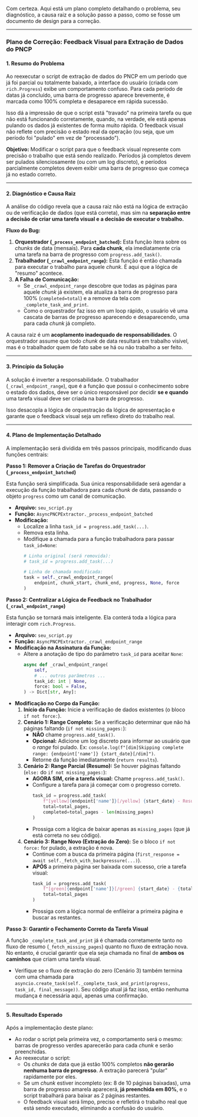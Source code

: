 Com certeza. Aqui está um plano completo detalhando o problema, seu diagnóstico, a causa raiz e a solução passo a passo, como se fosse um documento de design para a correção.

---

### **Plano de Correção: Feedback Visual para Extração de Dados do PNCP**

#### 1. Resumo do Problema

Ao reexecutar o script de extração de dados do PNCP em um período que já foi parcial ou totalmente baixado, a interface do usuário (criada com `rich.Progress`) exibe um comportamento confuso. Para cada período de datas já concluído, uma barra de progresso aparece brevemente, é marcada como 100% completa e desaparece em rápida sucessão.

Isso dá a impressão de que o script está "travado" na primeira tarefa ou que não está funcionando corretamente, quando, na verdade, ele está apenas pulando os dados já existentes de forma muito rápida. O feedback visual não reflete com precisão o estado real da operação (ou seja, que um período foi "pulado" em vez de "processado").

**Objetivo:** Modificar o script para que o feedback visual represente com precisão o trabalho que está sendo realizado. Períodos já completos devem ser pulados silenciosamente (ou com um log discreto), e períodos parcialmente completos devem exibir uma barra de progresso que começa já no estado correto.

---

#### 2. Diagnóstico e Causa Raiz

A análise do código revela que a causa raiz não está na lógica de extração ou de verificação de dados (que está correta), mas sim na **separação entre a decisão de criar uma tarefa visual e a decisão de executar o trabalho.**

**Fluxo do Bug:**

1.  **Orquestrador (`_process_endpoint_batched`):** Esta função itera sobre os *chunks* de data (mensais). Para **cada chunk**, ela imediatamente cria uma tarefa na barra de progresso com `progress.add_task()`.
2.  **Trabalhador (`_crawl_endpoint_range`):** Esta função é então chamada para executar o trabalho para aquele *chunk*. É aqui que a lógica de "resumo" acontece.
3.  **A Falha de Comunicação:**
    *   Se `_crawl_endpoint_range` descobre que todas as páginas para aquele *chunk* já existem, ela atualiza a barra de progresso para 100% (`completed=total`) e a remove da tela com `_complete_task_and_print`.
    *   Como o orquestrador faz isso em um loop rápido, o usuário vê uma cascata de barras de progresso aparecendo e desaparecendo, uma para cada *chunk* já completo.

A causa raiz é um **acoplamento inadequado de responsabilidades**. O orquestrador assume que todo *chunk* de data resultará em trabalho visível, mas é o trabalhador quem de fato sabe se há ou não trabalho a ser feito.

---

#### 3. Princípio da Solução

A solução é inverter a responsabilidade. O trabalhador (`_crawl_endpoint_range`), que é a função que possui o conhecimento sobre o estado dos dados, deve ser o único responsável por decidir **se e quando** uma tarefa visual deve ser criada na barra de progresso.

Isso desacopla a lógica de orquestração da lógica de apresentação e garante que o feedback visual seja um reflexo direto do trabalho real.

---

#### 4. Plano de Implementação Detalhado

A implementação será dividida em três passos principais, modificando duas funções centrais:

**Passo 1: Remover a Criação de Tarefas do Orquestrador (`_process_endpoint_batched`)**

Esta função será simplificada. Sua única responsabilidade será agendar a execução da função trabalhadora para cada *chunk* de data, passando o objeto `progress` como um canal de comunicação.

*   **Arquivo:** `seu_script.py`
*   **Função:** `AsyncPNCPExtractor._process_endpoint_batched`
*   **Modificação:**
    *   Localize a linha `task_id = progress.add_task(...)`.
    *   Remova esta linha.
    *   Modifique a chamada para a função trabalhadora para passar `task_id=None`:
        ```python
        # Linha original (será removida):
        # task_id = progress.add_task(...)

        # Linha de chamada modificada:
        task = self._crawl_endpoint_range(
            endpoint, chunk_start, chunk_end, progress, None, force
        )
        ```

**Passo 2: Centralizar a Lógica de Feedback no Trabalhador (`_crawl_endpoint_range`)**

Esta função se tornará mais inteligente. Ela conterá toda a lógica para interagir com `rich.Progress`.

*   **Arquivo:** `seu_script.py`
*   **Função:** `AsyncPNCPExtractor._crawl_endpoint_range`
*   **Modificação na Assinatura da Função:**
    *   Altere a anotação de tipo do parâmetro `task_id` para aceitar `None`:
        ```python
        async def _crawl_endpoint_range(
            self,
            # ... outros parâmetros ...
            task_id: int | None,
            force: bool = False,
        ) -> Dict[str, Any]:
        ```
*   **Modificação no Corpo da Função:**
    1.  **Início da Função:** Inicie a verificação de dados existentes (o bloco `if not force:`).
    2.  **Cenário 1: Range Completo:** Se a verificação determinar que não há páginas faltando (`if not missing_pages:`):
        *   **NÃO** chame `progress.add_task()`.
        *   **Opcional:** Adicione um log discreto para informar ao usuário que o *range* foi pulado. Ex: `console.log(f"[dim]Skipping complete range: {endpoint['name']} {start_date}[/dim]")`.
        *   Retorne da função imediatamente (`return results`).
    3.  **Cenário 2: Range Parcial (Resumo):** Se houver páginas faltando (`else:` do `if not missing_pages:`):
        *   **AGORA SIM, crie a tarefa visual:** Chame `progress.add_task()`.
        *   Configure a tarefa para já começar com o progresso correto.
            ```python
            task_id = progress.add_task(
                f"[yellow]{endpoint['name']}[/yellow] {start_date} - Resuming...",
                total=total_pages,
                completed=total_pages - len(missing_pages)
            )
            ```
        *   Prossiga com a lógica de baixar apenas as `missing_pages` (que já está correta no seu código).
    4.  **Cenário 3: Range Novo (Extração do Zero):** Se o bloco `if not force:` for pulado, a extração é nova.
        *   Continue com a busca da primeira página (`first_response = await self._fetch_with_backpressure(...)`).
        *   **APÓS** a primeira página ser baixada com sucesso, crie a tarefa visual:
            ```python
            task_id = progress.add_task(
                f"[green]{endpoint['name']}[/green] {start_date} - {total_records:,} records",
                total=total_pages
            )
            ```
        *   Prossiga com a lógica normal de enfileirar a primeira página e buscar as restantes.

**Passo 3: Garantir o Fechamento Correto da Tarefa Visual**

A função `_complete_task_and_print` já é chamada corretamente tanto no fluxo de resumo (`_fetch_missing_pages`) quanto no fluxo de extração nova. No entanto, é crucial garantir que ela seja chamada no final de **ambos os caminhos** que criam uma tarefa visual.

*   Verifique se o fluxo de extração do zero (Cenário 3) também termina com uma chamada para `asyncio.create_task(self._complete_task_and_print(progress, task_id, final_message))`. Seu código atual já faz isso, então nenhuma mudança é necessária aqui, apenas uma confirmação.

---

#### 5. Resultado Esperado

Após a implementação deste plano:

*   Ao rodar o script pela primeira vez, o comportamento será o mesmo: barras de progresso verdes aparecerão para cada *chunk* e serão preenchidas.
*   Ao reexecutar o script:
    *   Os *chunks* de data que já estão 100% completos **não gerarão nenhuma barra de progresso**. A extração parecerá "pular" rapidamente por eles.
    *   Se um *chunk* estiver incompleto (ex: 8 de 10 páginas baixadas), uma barra de progresso amarela aparecerá, **já preenchida em 80%**, e o script trabalhará para baixar as 2 páginas restantes.
    *   O feedback visual será limpo, preciso e refletirá o trabalho real que está sendo executado, eliminando a confusão do usuário.